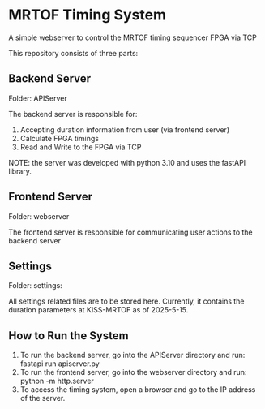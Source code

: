 # MRTOF Timing System

A simple webserver to control the MRTOF timing sequencer FPGA via TCP

This repository consists of three parts:

## Backend Server

Folder: APIServer

The backend server is responsible for:
1. Accepting duration information from user (via frontend server)
2. Calculate FPGA timings
3. Read and Write to the FPGA via TCP

NOTE: the server was developed with python 3.10 and uses the fastAPI library.

## Frontend Server

Folder: webserver

The frontend server is responsible for communicating user actions to the backend server

## Settings

Folder: settings:

All settings related files are to be stored here. Currently, it contains the duration parameters at KISS-MRTOF as of 2025-5-15.

## How to Run the System

1. To run the backend server, go into the APIServer directory and run: fastapi run apiserver.py
2. To run the frontend server, go into the webserver directory and run: python -m http.server
3. To access the timing system, open a browser and go to the IP address of the server.
